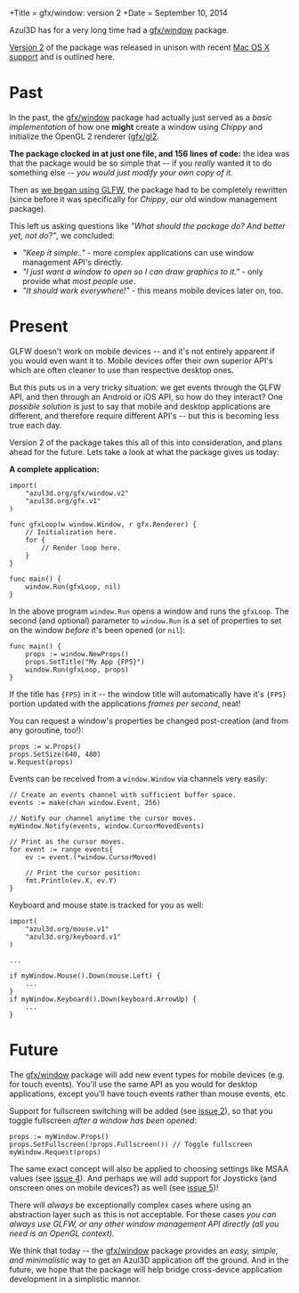+Title = gfx/window: version 2
+Date  = September 10, 2014

Azul3D has for a very long time had a [gfx/window](packages.html#gfx-window) package.

[Version 2](/gfx/window.v2) of the package was released in unison with recent [Mac OS X support](/news/2014/mac-osx-support.html) and is outlined here.

# Past

In the past, the [gfx/window](packages.html#gfx-window) package had actually just served as a *basic implementation* of how one **might** create a window using *Chippy* and initialize the OpenGL 2 renderer ([gfx/gl2]([gfx/window](packages.html#gfx-gl2)).

**The package clocked in at just one file, and 156 lines of code:** the idea was that the package would be so simple that -- if you *really* wanted it to do something else -- *you would just modify your own copy of it.*

Then as [we began using GLFW](/news/2014/yin-and-yang-using-glow-and-glfw.html), the package had to be completely rewritten (since before it was specifically for *Chippy*, our old window management package).

This left us asking questions like *"What should the package do? And better yet, not do?"*, we concluded:

* *"Keep it simple.."* - more complex applications can use window management API's directly.
* *"I just want a window to open so I can draw graphics to it."* - only provide what *most people use*.
* *"It should work everywhere!"* - this means mobile devices later on, too.

# Present

GLFW doesn't work on mobile devices -- and it's not entirely apparent if you would even want it to. Mobile devices offer their own superior API's which are often cleaner to use than respective desktop ones.

But this puts us in a very tricky situation: we get events through the GLFW API, and then through an Android or iOS API, so how do they interact? One *possible solution* is just to say that mobile and desktop applications are different, and therefore require different API's -- but this is becoming less true each day.

Version 2 of the package takes this all of this into consideration, and plans ahead for the future. Lets take a look at what the package gives us today:

**A complete application:**

```
import(
	"azul3d.org/gfx/window.v2"
	"azul3d.org/gfx.v1"
)

func gfxLoop(w window.Window, r gfx.Renderer) {
    // Initialization here.
    for {
        // Render loop here.
    }
}

func main() {
    window.Run(gfxLoop, nil)
}
```

In the above program `window.Run` opens a window and runs the `gfxLoop`. The second (and optional) parameter to `window.Run` is a set of properties to set on the window *before* it's been opened (or `nil`):

```
func main() {
	props := window.NewProps()
	props.SetTitle("My App {FPS}")
    window.Run(gfxLoop, props)
}
```

If the title has `{FPS}` in it -- the window title will automatically have it's `{FPS}` portion updated with the applications *frames per second*, neat!

You can request a window's properties be changed post-creation (and from any goroutine, too!):

```
props := w.Props()
props.SetSize(640, 480)
w.Request(props)
```

Events can be received from a `window.Window` via channels very easily:

```
// Create an events channel with sufficient buffer space.
events := make(chan window.Event, 256)

// Notify our channel anytime the cursor moves.
myWindow.Notify(events, window.CursorMovedEvents)

// Print as the cursor moves.
for event := range events{
	ev := event.(*window.CursorMoved)

	// Print the cursor position:
	fmt.Println(ev.X, ev.Y)
}
```

Keyboard and mouse state is tracked for you as well:

```
import(
	"azul3d.org/mouse.v1"
	"azul3d.org/keyboard.v1"
)

...

if myWindow.Mouse().Down(mouse.Left) {
	...
}
if myWindow.Keyboard().Down(keyboard.ArrowUp) {
	...
}
```

# Future

The [gfx/window](packages.html#gfx-window) package will add new event types for mobile devices (e.g. for touch events). You'll use the same API as you would for desktop applications, except you'll have touch events rather than mouse events, etc.

Support for fullscreen switching will be added (see [issue 2](https://github.com/azul3d/gfx-window/issues/2)), so that you toggle fullscreen *after a window has been opened*:

```
props := myWindow.Props()
props.SetFullscreen(!props.Fullscreen()) // Toggle fullscreen
myWindow.Request(props)
```

The same exact concept will also be applied to choosing settings like MSAA values (see [issue 4](https://github.com/azul3d/gfx-window/issues/4)). And perhaps we will add support for Joysticks (and onscreen ones on mobile devices?) as well (see [issue 5](https://github.com/azul3d/gfx-window/issues/5))!

There will *always* be exceptionally complex cases where using an abstraction layer such as this is not acceptable. For these cases *you can always use GLFW, or any other window management API directly (all you need is an OpenGL context)*.

We think that today -- the [gfx/window](packages.html#gfx-window) package provides an *easy, simple, and minimalistic* way to get an Azul3D application off the ground. And in the future, we hope that the package will help bridge cross-device application development in a simplistic mannor.

